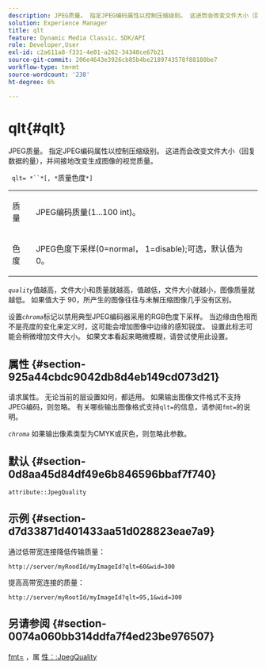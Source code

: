 ```yaml
---
description: JPEG质量。 指定JPEG编码属性以控制压缩级别。 这进而会改变文件大小（回复数据的量），并间接地改变生成图像的视觉质量。
solution: Experience Manager
title: qlt
feature: Dynamic Media Classic，SDK/API
role: Developer,User
exl-id: c2a611a8-f331-4e01-a262-34340ce67b21
source-git-commit: 206e4643e3926cb85b4be2189743578f88180be7
workflow-type: tm+mt
source-wordcount: '238'
ht-degree: 6%

---
```


# qlt{#qlt}

JPEG质量。 指定JPEG编码属性以控制压缩级别。 这进而会改变文件大小（回复数据的量），并间接地改变生成图像的视觉质量。

` qlt= *``*[, *`质量色度`*]`

<table id="simpletable_FB8090D4BEBF42FD83A64A7AAB6D7F92"> 
 <tr class="strow"> 
  <td class="stentry"> <p> <span class="varname"> 质量 </span> </p> </td> 
  <td class="stentry"> <p>JPEG编码质量(1...100 int)。 </p> </td> 
 </tr> 
 <tr class="strow"> 
  <td class="stentry"> <p> <span class="varname"> 色度  </span> </p> </td> 
  <td class="stentry"> <p>JPEG色度下采样(0=normal， 1=disable);可选，默认值为0。 </p> </td> 
 </tr> 
</table>

*`quality`*&#x200B;值越高，文件大小和质量就越高，值越低，文件大小就越小，图像质量就越低。 如果值大于 90，所产生的图像往往与未解压缩图像几乎没有区别。

设置&#x200B;*`chroma`*&#x200B;标记以禁用典型JPEG编码器采用的RGB色度下采样。 当边缘由色相而不是亮度的变化来定义时，这可能会增加图像中边缘的感知锐度。 设置此标志可能会稍微增加文件大小。 如果文本看起来略微模糊，请尝试使用此设置。

## 属性 {#section-925a44cbdc9042db8d4eb149cd073d21}

请求属性。 无论当前的层设置如何，都适用。 如果输出图像文件格式不支持JPEG编码，则忽略。 有关哪些输出图像格式支持`qlt=`的信息，请参阅`fmt=`的说明。

*`chroma`* 如果输出像素类型为CMYK或灰色，则忽略此参数。

## 默认 {#section-0d8aa45d84df49e6b846596bbaf7f740}

`attribute::JpegQuality`

## 示例 {#section-d7d33871d401433aa51d028823eae7a9}

通过低带宽连接降低传输质量：

`http://server/myRoodId/myImageId?qlt=60&wid=300`

提高高带宽连接的质量：

`http://server/myRootId/myImageId?qlt=95,1&wid=300`

## 另请参阅 {#section-0074a060bb314ddfa7f4ed23be976507}

[fmt=](../../../../../is-api/http-ref/image-serving-api-ref/c-http-protocol-reference/c-command-reference/r-is-http-fmt.md#reference-cdf10043423b45ba9fe15157fb3ae37a) ，属 [性：:JpegQuality](../../../../../is-api/image-catalog/image-serving-api-ref/c-image-catalog-reference/c-attributes-reference/r-jpegquality.md#reference-4a879e7c46024c8a898a9fd226f9eb09)
